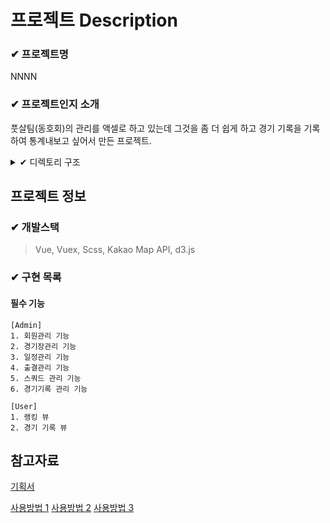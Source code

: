 # 프로젝트 Description

### ✔ 프로젝트명

NNNN

### ✔ 프로젝트인지 소개

풋살팀(동호회)의 관리를 액셀로 하고 있는데 그것을 좀 더 쉽게 하고 경기 기록을 기록하여 통계내보고 싶어서 만든 프로젝트.

<details>
  <summary> ✔ 디렉토리 구조</summary>
  <code>
    📦src
     ┣ 📂api
     ┃ ┣ 📜api-class.js
     ┃ ┣ 📜attend.js
     ┃ ┣ 📜auth.js
     ┃ ┣ 📜game.js
     ┃ ┣ 📜gmaeReport.js
     ┃ ┣ 📜index.js
     ┃ ┣ 📜member.js
     ┃ ┣ 📜memberSquad.js
     ┃ ┣ 📜modules.js
     ┃ ┣ 📜personal.js
     ┃ ┣ 📜ranking.js
     ┃ ┣ 📜schedule.js
     ┃ ┣ 📜squad.js
     ┃ ┣ 📜stadium.js
     ┃ ┣ 📜team.js
     ┃ ┣ 📜teamSplit.js
     ┃ ┣ 📜unitMember.js
     ┃ ┗ 📜unitTeam.js
     ┣ 📂assets
     ┃ ┣ 📂images
     ┃ ┃ ┣ 📂animation
     ┃ ┃ ┃ ┗ 📜apng_loader-ball.png
     ┃ ┃ ┣ 📂emblem
     ┃ ┃ ┃ ┣ 📜team_fs.png
     ┃ ┃ ┃ ┣ 📜team_nanna.png
     ┃ ┃ ┃ ┗ 📜team_nunnu.png
     ┃ ┃ ┣ 📂linear
     ┃ ┃ ┃ ┣ 📂dark
     ┃ ┃ ┃ ┃ ┣ 📜calendar.png
     ┃ ┃ ┃ ┃ ┣ 📜podium.png
     ┃ ┃ ┃ ┃ ┣ 📜scoreboard.png
     ┃ ┃ ┃ ┃ ┗ 📜tshirt.png
     ┃ ┃ ┃ ┗ 📂light
     ┃ ┃ ┃ ┃ ┗ 📜user.png
     ┃ ┃ ┣ 📂map
     ┃ ┃ ┃ ┣ 📜locationPin.png
     ┃ ┃ ┃ ┗ 📜selectPin.png
     ┃ ┃ ┣ 📜.DS_Store
     ┃ ┃ ┣ 📜barrier.png
     ┃ ┃ ┣ 📜bench.png
     ┃ ┃ ┣ 📜cemetery.png
     ┃ ┃ ┣ 📜close.svg
     ┃ ┃ ┣ 📜emb-default.png
     ┃ ┃ ┣ 📜field.png
     ┃ ┃ ┣ 📜football.png
     ┃ ┃ ┣ 📜football_mint.png
     ┃ ┃ ┣ 📜fsnnnn_emblem_official2.png
     ┃ ┃ ┣ 📜ghost.png
     ┃ ┃ ┣ 📜goal.png
     ┃ ┃ ┣ 📜kick-off.png
     ┃ ┃ ┣ 📜logo.png
     ┃ ┃ ┣ 📜photo-default.png
     ┃ ┃ ┣ 📜player1.png
     ┃ ┃ ┣ 📜player2.png
     ┃ ┃ ┣ 📜rainy.png
     ┃ ┃ ┣ 📜shoes.png
     ┃ ┃ ┣ 📜soccer-goal.png
     ┃ ┃ ┗ 📜sun.png
     ┃ ┣ 📂scss
     ┃ ┃ ┣ 📂components
     ┃ ┃ ┃ ┣ 📂core
     ┃ ┃ ┃ ┃ ┣ 📜footer.scss
     ┃ ┃ ┃ ┃ ┣ 📜toolbar.scss
     ┃ ┃ ┃ ┃ ┗ 📜view.scss
     ┃ ┃ ┃ ┣ 📂match
     ┃ ┃ ┃ ┃ ┣ 📜eventInput.scss
     ┃ ┃ ┃ ┃ ┗ 📜eventList.scss
     ┃ ┃ ┃ ┣ 📂report
     ┃ ┃ ┃ ┃ ┣ 📂tab
     ┃ ┃ ┃ ┃ ┃ ┗ 📜team.scss
     ┃ ┃ ┃ ┃ ┣ 📜eventList.scss
     ┃ ┃ ┃ ┃ ┣ 📜gameInfo.scss
     ┃ ┃ ┃ ┃ ┗ 📜gameList.scss
     ┃ ┃ ┃ ┣ 📂schedule
     ┃ ┃ ┃ ┃ ┗ 📜dateList.scss
     ┃ ┃ ┃ ┣ 📂squad
     ┃ ┃ ┃ ┃ ┗ 📜soccerField.scss
     ┃ ┃ ┃ ┣ 📂stadium
     ┃ ┃ ┃ ┃ ┣ 📜cardList.scss
     ┃ ┃ ┃ ┃ ┗ 📜map.scss
     ┃ ┃ ┃ ┗ 📜loading.scss
     ┃ ┃ ┣ 📂global
     ┃ ┃ ┃ ┣ 📜mediaQuery.scss
     ┃ ┃ ┃ ┗ 📜reset.scss
     ┃ ┃ ┣ 📂material
     ┃ ┃ ┃ ┣ 📜_button.scss
     ┃ ┃ ┃ ┣ 📜_card.scss
     ┃ ┃ ┃ ┣ 📜_color.scss
     ┃ ┃ ┃ ┗ 📜_text.scss
     ┃ ┃ ┣ 📂util
     ┃ ┃ ┃ ┣ 📜loading.scss
     ┃ ┃ ┃ ┗ 📜snackBar.scss
     ┃ ┃ ┣ 📂views
     ┃ ┃ ┃ ┣ 📂footer
     ┃ ┃ ┃ ┃ ┣ 📜attend.scss
     ┃ ┃ ┃ ┃ ┗ 📜memberDetails.scss
     ┃ ┃ ┃ ┣ 📂nav
     ┃ ┃ ┃ ┃ ┣ 📂match
     ┃ ┃ ┃ ┃ ┃ ┗ 📜matchInput.scss
     ┃ ┃ ┃ ┃ ┗ 📂team
     ┃ ┃ ┃ ┃ ┃ ┗ 📜unitTeam.scss
     ┃ ┃ ┃ ┣ 📜join.scss
     ┃ ┃ ┃ ┗ 📜login.scss
     ┃ ┃ ┗ 📜index.scss
     ┃ ┣ 📂value
     ┃ ┃ ┣ 📜CoreValueItem.json
     ┃ ┃ ┣ 📜Schedule.json
     ┃ ┃ ┣ 📜dummy.json
     ┃ ┃ ┣ 📜gameReport.json
     ┃ ┃ ┣ 📜header.json
     ┃ ┃ ┣ 📜match.json
     ┃ ┃ ┣ 📜member.json
     ┃ ┃ ┣ 📜position.json
     ┃ ┃ ┗ 📜squad.json
     ┃ ┗ 📜.DS_Store
     ┣ 📂common
     ┃ ┣ 📜token.js
     ┃ ┗ 📜user.js
     ┣ 📂components
     ┃ ┣ 📂authenticate
     ┃ ┃ ┣ 📜Authenticate.stories.js
     ┃ ┃ ┣ 📜Authenticate.vue
     ┃ ┃ ┗ 📜index.js
     ┃ ┣ 📂calendar
     ┃ ┃ ┣ 📜Add.vue
     ┃ ┃ ┣ 📜FullSchedule.vue
     ┃ ┃ ┗ 📜Schedule.vue
     ┃ ┣ 📂chart
     ┃ ┃ ┣ 📜Bar.vue
     ┃ ┃ ┗ 📜BarInverse.vue
     ┃ ┣ 📂core
     ┃ ┃ ┣ 📜Alert.vue
     ┃ ┃ ┣ 📜Back.vue
     ┃ ┃ ┣ 📜Breadcrumbs.vue
     ┃ ┃ ┣ 📜Footer.vue
     ┃ ┃ ┣ 📜Navigation.vue
     ┃ ┃ ┣ 📜Root.vue
     ┃ ┃ ┣ 📜Toolbar.stories.js
     ┃ ┃ ┣ 📜Toolbar.vue
     ┃ ┃ ┣ 📜View.vue
     ┃ ┃ ┗ 📜props.js
     ┃ ┣ 📂dialog
     ┃ ┃ ┣ 📂member
     ┃ ┃ ┃ ┗ 📜AddUnitMember.vue
     ┃ ┃ ┣ 📂squad
     ┃ ┃ ┃ ┣ 📜Position.vue
     ┃ ┃ ┃ ┗ 📜TeamList.vue
     ┃ ┃ ┗ 📂team
     ┃ ┃ ┃ ┗ 📜Modify.vue
     ┃ ┣ 📂loading
     ┃ ┃ ┣ 📜Loading.stories.js
     ┃ ┃ ┣ 📜Loading.vue
     ┃ ┃ ┗ 📜index.js
     ┃ ┣ 📂match
     ┃ ┃ ┣ 📜EventInput.vue
     ┃ ┃ ┗ 📜EventList.vue
     ┃ ┣ 📂member
     ┃ ┃ ┣ 📜CardList.vue
     ┃ ┃ ┣ 📜RatingList.vue
     ┃ ┃ ┣ 📜Search.vue
     ┃ ┃ ┗ 📜TableList.vue
     ┃ ┣ 📂ranking
     ┃ ┃ ┣ 📜Filter.vue
     ┃ ┃ ┗ 📜Table.vue
     ┃ ┣ 📂report
     ┃ ┃ ┣ 📂tab
     ┃ ┃ ┃ ┗ 📜Team.vue
     ┃ ┃ ┣ 📜DateAndQuarter.vue
     ┃ ┃ ┣ 📜EventList.vue
     ┃ ┃ ┣ 📜GameInfo.vue
     ┃ ┃ ┣ 📜GameList.vue
     ┃ ┃ ┣ 📜Header.vue
     ┃ ┃ ┗ 📜PositionView.vue
     ┃ ┣ 📂schedule
     ┃ ┃ ┣ 📜DateList.vue
     ┃ ┃ ┗ 📜InfoCard.vue
     ┃ ┣ 📂snackBar
     ┃ ┃ ┣ 📜SnackBar.stories.js
     ┃ ┃ ┣ 📜SnackBar.vue
     ┃ ┃ ┗ 📜index.js
     ┃ ┣ 📂squad
     ┃ ┃ ┣ 📜DateAndQuarter.vue
     ┃ ┃ ┣ 📜InputPosition.vue
     ┃ ┃ ┣ 📜Quarter.vue
     ┃ ┃ ┣ 📜TeamList.vue
     ┃ ┃ ┣ 📜TeamSplit.vue
     ┃ ┃ ┣ 📜TeamSplitList.vue
     ┃ ┃ ┗ 📜soccerField.vue
     ┃ ┣ 📂stadium
     ┃ ┃ ┣ 📜CardList.vue
     ┃ ┃ ┣ 📜Map.vue
     ┃ ┃ ┣ 📜Selector.vue
     ┃ ┃ ┗ 📜Toolbar.vue
     ┃ ┣ 📂team
     ┃ ┃ ┣ 📜Search.vue
     ┃ ┃ ┗ 📜TableList.vue
     ┃ ┣ 📂util
     ┃ ┃ ┣ 📜Loading.vue
     ┃ ┃ ┣ 📜SnackBar.vue
     ┃ ┃ ┗ 📜Spinner.vue
     ┃ ┣ 📂widget
     ┃ ┃ ┗ 📜Basic.vue
     ┃ ┣ 📜.DS_Store
     ┃ ┣ 📜MyButton.vue
     ┃ ┗ 📜index.js
     ┣ 📂constants
     ┃ ┣ 📜nav.json
     ┃ ┗ 📜snackbar.js
     ┣ 📂helpers
     ┃ ┣ 📜image.js
     ┃ ┗ 📜rules.js
     ┣ 📂mixins
     ┃ ┣ 📜auth.js
     ┃ ┣ 📜dialog.js
     ┃ ┣ 📜regex.js
     ┃ ┗ 📜util.js
     ┣ 📂plugins
     ┃ ┣ 📜moment.js
     ┃ ┣ 📜theme.js
     ┃ ┗ 📜vuetify.js
     ┣ 📂router
     ┃ ┣ 📜index.js
     ┃ ┣ 📜index_refactoring.js
     ┃ ┗ 📜routes.js
     ┣ 📂store
     ┃ ┣ 📂modules
     ┃ ┃ ┣ 📜account.js
     ┃ ┃ ┣ 📜attend.js
     ┃ ┃ ┣ 📜calendar.js
     ┃ ┃ ┣ 📜common.js
     ┃ ┃ ┣ 📜game.js
     ┃ ┃ ┣ 📜gameReport.js
     ┃ ┃ ┣ 📜member.js
     ┃ ┃ ┣ 📜personal.js
     ┃ ┃ ┣ 📜prepareMatch.js
     ┃ ┃ ┣ 📜ranking.js
     ┃ ┃ ┣ 📜squad.js
     ┃ ┃ ┣ 📜stadium.js
     ┃ ┃ ┣ 📜team.js
     ┃ ┃ ┗ 📜unitMember.js
     ┃ ┣ 📂modules_refactoring
     ┃ ┃ ┣ 📜account.js
     ┃ ┃ ┗ 📜global.js
     ┃ ┣ 📜constants.js
     ┃ ┣ 📜index.js
     ┃ ┗ 📜index_refactoring.js
     ┣ 📂stories
     ┃ ┣ 📜index.stories.js
     ┃ ┗ 📜index.stories.mdx
     ┣ 📂utils
     ┃ ┣ 📜index.js
     ┃ ┗ 📜sleep.js
     ┣ 📂views
     ┃ ┣ 📂app
     ┃ ┃ ┣ 📜App.vue
     ┃ ┃ ┣ 📜index.js
     ┃ ┃ ┗ 📜props.js
     ┃ ┣ 📂footer
     ┃ ┃ ┣ 📜GameReport.vue
     ┃ ┃ ┣ 📜GameReportDetail.vue
     ┃ ┃ ┣ 📜LeagueReport.vue
     ┃ ┃ ┣ 📜Member.vue
     ┃ ┃ ┣ 📜MemberDetails.vue
     ┃ ┃ ┣ 📜Ranking.vue
     ┃ ┃ ┗ 📜Squad.vue
     ┃ ┣ 📂login
     ┃ ┃ ┣ 📜Login.stories.js
     ┃ ┃ ┣ 📜Login.vue
     ┃ ┃ ┣ 📜index.js
     ┃ ┃ ┣ 📜login.scss
     ┃ ┃ ┗ 📜props.js
     ┃ ┣ 📂nav
     ┃ ┃ ┣ 📂match
     ┃ ┃ ┃ ┗ 📜MatchInput.vue
     ┃ ┃ ┣ 📂member
     ┃ ┃ ┃ ┣ 📜MemberAdd.vue
     ┃ ┃ ┃ ┣ 📜MemberAdmin.vue
     ┃ ┃ ┃ ┗ 📜Profile.vue
     ┃ ┃ ┣ 📂squad
     ┃ ┃ ┃ ┣ 📜MatchPrepare.vue
     ┃ ┃ ┃ ┗ 📜Squad.vue
     ┃ ┃ ┣ 📂stadium
     ┃ ┃ ┃ ┣ 📜Stadium.vue
     ┃ ┃ ┃ ┣ 📜StadiumAdd.vue
     ┃ ┃ ┃ ┗ 📜StadiumUpdate.vue
     ┃ ┃ ┣ 📂team
     ┃ ┃ ┃ ┣ 📜Details.vue
     ┃ ┃ ┃ ┣ 📜TeamAdd.vue
     ┃ ┃ ┃ ┣ 📜TeamAdmin.vue
     ┃ ┃ ┃ ┗ 📜UnitDetails.vue
     ┃ ┃ ┣ 📜Attend.vue
     ┃ ┃ ┣ 📜Schedule.vue
     ┃ ┃ ┗ 📜TeamView.vue
     ┃ ┣ 📂training
     ┃ ┃ ┗ 📜print.vue
     ┃ ┣ 📜Home.vue
     ┃ ┣ 📜Join.vue
     ┃ ┣ 📜Login.vue
     ┃ ┗ 📜NotFound.vue
     ┣ 📜.DS_Store
     ┣ 📜App.vue
     ┣ 📜appspec.yml
     ┣ 📜main.js
     ┣ 📜main_old.js
     ┗ 📜registerServiceWorker.js
  </code>    
</details>
 

## 프로젝트 정보

### ✔ 개발스택
> Vue, Vuex, Scss, Kakao Map API, d3.js

### ✔ 구현 목록

#### 필수 기능
    
    [Admin] 
    1. 회원관리 기능
    2. 경기장관리 기능
    3. 일정관리 기능
    4. 출결관리 기능
    5. 스쿼드 관리 기능
    6. 경기기록 관리 기능
    
    [User]
    1. 랭킹 뷰
    2. 경기 기록 뷰

## 참고자료

[기획서](https://docs.google.com/presentation/d/1RO_xCGLl5u1MKDj8FHVcyI9sEz4hQd-CjKr8h8eOkFw/edit)

[사용방법 1](https://drive.google.com/file/d/1vYa1_JVz4Ywl3WTfwNgDJoYwxGkIOeDB/view)
[사용방법 2](https://drive.google.com/file/d/1Cb820hNLKVonhLiRS64jxagw9RSElEwS/view)
[사용방법 3](https://drive.google.com/file/d/1L08Ir5vC-jHzuyf7AvlXmb7Nd8fikmqj/view)

